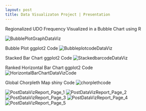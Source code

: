 ```yaml
---
layout: post
title: Data Visualizaton Project | Presentation
---
```

Regionalized UDO Frequency Visualized in a Bubble Chart using R

![BubblePlotGraphDataViz](/images/BubblePlotGraphDataViz.png)

Bubble Plot ggplot2 Code
![BubbleplotcodeDataViz](/images/BubbleplotcodeDataViz.PNG)

Stacked Bar Chart ggplot2 Code
![StackedbarcodeDataViz](/images/StackedbarcodeDataViz.PNG)

Ranked Horizontal Bar Chart ggplot2 Code
![HorizontalBarChartDataVizCode](/images/HorizontalBarChartDataVizCode.PNG)

Global Chorpleth Map shiny Code
![chorplethcode](/images/chorplethcode.PNG)

![PostDataVizReport_Page_1](/images/PostDataVizReport_Page_1.jpg)
![PostDataVizReport_Page_2](/images/PostDataVizReport_Page_2.jpg)
![PostDataVizReport_Page_3](/images/PostDataVizReport_Page_3.jpg)
![PostDataVizReport_Page_4](/images/PostDataVizReport_Page_4.jpg)
![PostDataVizReport_Page_5](/images/PostDataVizReport_Page_5.jpg)
